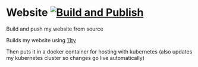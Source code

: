 # Website [![Build and Publish](https://github.com/andrew-stclair/website/actions/workflows/ci.yml/badge.svg?branch=main)](https://github.com/andrew-stclair/website/actions/workflows/ci.yml)

Build and push my website from source

Builds my website using [11ty](https://11ty.dev/)

Then puts it in a docker container for hosting with kubernetes (also updates my kubernetes cluster so changes go live automatically)
